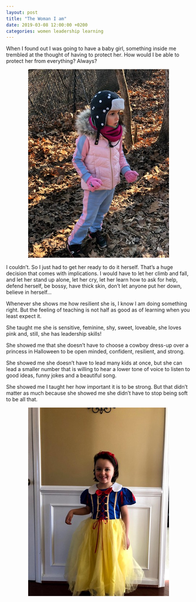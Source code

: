 ```yaml
---
layout: post
title: "The Woman I am"
date: 2019-03-08 12:00:00 +0200
categories: women leadership learning
---
```


When I found out I was going to have a baby girl, something inside me trembled at the thought of having to protect her. How  would I be able to protect her from everything? Always? 

<p align="center"><img src="/images/posts/IMG_3035.jpg" alt="In the forest"></p>

I couldn’t. So I just had to get her ready to do it herself. That’s a huge decision that comes with implications. I would have to let her climb and fall, and let her stand up alone, let her cry, let her learn how to ask for help, defend herself, be bossy, have thick skin, don’t let anyone put her down, believe in herself...

Whenever she shows me how resilient she is, I know l am doing something right. But the feeling of teaching is not half as good as of learning when you least expect it. 

She taught me she is sensitive, feminine, shy, sweet, loveable, she loves pink and, still, she has leadership skills! 

She showed me that she doesn’t have to choose a cowboy dress-up over a princess in Halloween to be open minded, confident, resilient, and strong. 

She showed me she doesn’t have to lead many kids at once, but she can lead a smaller number that is willing to hear a lower tone of voice to listen to good ideas, funny jokes and a beautiful song. 

She showed me I taught her how important it is to be strong. But that didn’t matter as much because she showed me she didn’t have to stop being soft to be all that.

<p align="center"><img src="/images/posts/IMG_2834.jpg" alt="My princess"></p>
